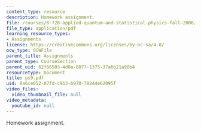 ```yaml
---
content_type: resource
description: Homework assignment.
file: /courses/6-728-applied-quantum-and-statistical-physics-fall-2006/8a6ce05287fdc9b3b97078244e62095f_ps9.pdf
file_type: application/pdf
learning_resource_types:
- Assignments
license: https://creativecommons.org/licenses/by-nc-sa/4.0/
ocw_type: OCWFile
parent_title: Assignments
parent_type: CourseSection
parent_uid: 62f66503-4d0a-8077-1375-37a6b21a98b4
resourcetype: Document
title: ps9.pdf
uid: 8a6ce052-87fd-c9b3-b970-78244e62095f
video_files:
  video_thumbnail_file: null
video_metadata:
  youtube_id: null
---
```

Homework assignment.
